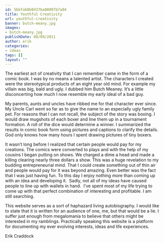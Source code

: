 ```yaml
---
id: 5bbfab0b0437ba00097b7a04
title: Youthful Creativity
url: youthful-creativity
banner: butch-meany.jpg
images:
- butch-meany.jpg
publishDate: 08/09/2011
author: erik
categories:
- ideas
tags: []
layout: ""
---
```

The earliest act of creativity that I can remember came in the form of a comic book. I was by no means a talented artist. The characters I created were the stereotypical products of an eight year old mind. For example my villain was big, bald and ugly. I dubbed him Butch Meaney. It’s a little disconcerting how much I now resemble my early ideal of a bad guy.

My parents, aunts and uncles have ribbed me for that character ever since. My Uncle Carl went so far as to give the name to an especially ugly family pet. For reasons that I can not recall, the subject of the story was boxing. I would draw mugshots of each boxer and line them up in a tournament formation. A roll of the dice would determine a winner. I summarized the results in comic book form using pictures and captions to clarify the details. God only knows how many hours I spent drawing pictures of tiny boxers.

It wasn’t long before I realized that certain people would pay for my creations. The comics were converted to plays and with the help of my cousins I began putting on shows. We charged a dime a head and made a killing clearing nearly three dollars a show. This was a huge revelation to my budding entrepreneurial mind. That I could create something out of thin air and people would pay for it was beyond amazing. Even better was the fact that I was just having fun. To this day I enjoy nothing more than coming up with an idea and developing it.  Sadly, not all of my ideas have caused people to line up with wallets in hand.  I’ve spent most of my life trying to come up with that perfect combination of interesting and profitable. I am still searching.

This website serves as a sort of haphazard living autobiography. I would like to state that it is written for an audience of one, me, but that would be a lie. I suffer just enough from megalomania to believe that others might be interested in my ramblings. Practically speaking this website is a platform for documenting my ever evolving interests, ideas and life experiences.


Erik Craddock